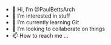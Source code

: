 - 👋 Hi, I’m @PaulBettsArch
- 👀 I’m interested in stuff
- 🌱 I’m currently learning Git
- 💞️ I’m looking to collaborate on things
- 📫 How to reach me ...

<!---
PaulBettsArch/PaulBettsArch is a ✨ special ✨ repository because its `README.md` (this file) appears on your GitHub profile.
You can click the Preview link to take a look at your changes.
--->
